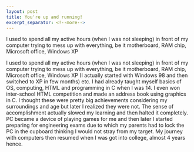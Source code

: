 ```yaml
---
layout: post
title: You're up and running!
excerpt_separator: <!--more-->
---
```

I used to spend all my active hours (when I was not sleeping) in front of my computer trying to mess up with everything, be it motherboard, RAM chip, Microsoft office, Windows XP

<!--more-->
I used to spend all my active hours (when I was not sleeping) in front of my computer trying to mess up with everything, be it motherboard, RAM chip, Microsoft office, Windows XP (I actually started with Windows 98 and then switched to XP in few months) etc. I had already taught myself basics of OS, computing, HTML and programming in C when I was 14. I even won inter-school HTML competition and made an address book using graphics in C. I thought these were pretty big achievements considering my surroundings and age but later I realized they were not. The sense of accomplishment actually slowed my learning and then halted it completely. PC became a device of playing games for me and then later I started preparing for engineering exams due to which my parents had to lock the PC in the cupboard thinking I would not stray from my target. My journey with computers then resumed when I was got into college, almost 4 years hence.   

